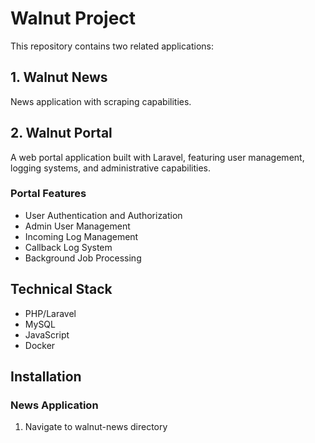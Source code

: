 # Walnut Project

This repository contains two related applications:

## 1. Walnut News
News application with scraping capabilities.

## 2. Walnut Portal
A web portal application built with Laravel, featuring user management, logging systems, and administrative capabilities.

### Portal Features
- User Authentication and Authorization
- Admin User Management
- Incoming Log Management
- Callback Log System
- Background Job Processing

## Technical Stack
- PHP/Laravel
- MySQL
- JavaScript
- Docker

## Installation

### News Application
1. Navigate to walnut-news directory